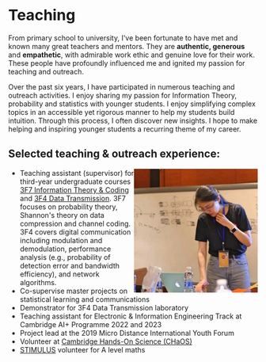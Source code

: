 <h1 style="font-size:30px">Teaching</h1>

From primary school to university, I've been fortunate to have met and known many great teachers and mentors. They are **authentic, generous** and **empathetic**, with admirable work ethic and genuine love for their work.  These people have profoundly influenced me and ignited my passion for teaching and outreach.

Over the past six years, I have participated in numerous teaching and outreach activities. I enjoy sharing my passion for Information Theory, probability and statistics with younger students. I enjoy simplifying complex topics in an accessible yet rigorous manner to help my students build intuition. Through this process, I often discover new insights. I hope to make helping and inspiring younger students  a recurring theme of my career.


## Selected teaching & outreach experience:
<img src="micro_distance_photo.jpeg"  
width="250" height=auto ALIGN="right">
- Teaching assistant (supervisor) for third-year undergraduate courses [3F7 Information Theory & Coding](http://teaching.eng.cam.ac.uk/content/engineering-tripos-part-iia-3f7-information-theory-and-coding-2021-22) and [3F4 Data Transmission](http://teaching.eng.cam.ac.uk/content/engineering-tripos-part-iia-3f4-data-transmission-2019-20). 3F7 focuses on probability theory, Shannon's  theory on data compression and channel coding. 3F4 covers digital communication including modulation and demodulation, performance analysis (e.g., probability of detection error and bandwidth efficiency), and network algorithms.
- Co-supervise master projects on statistical learning and communications
- Demonstrator for 3F4 Data Transmission laboratory
- Teaching assistant for Electronic & Information Engineering Track at Cambridge AI+ Programme 2022 and 2023
- Project lead at the 2019 Micro Distance International Youth Forum
- Volunteer at [Cambridge Hands-On Science (CHaOS)](https://chaosscience.org.uk/)
- [STIMULUS](https://stimulus.maths.org/content/stimulus-cambridge-university-students-volunteering-local-schools) volunteer for A level maths
